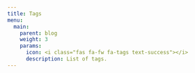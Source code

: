 ```yaml
---
title: Tags
menu:
  main:
    parent: blog
    weight: 3
    params:
      icon: <i class="fas fa-fw fa-tags text-success"></i>
      description: List of tags.
---
```

